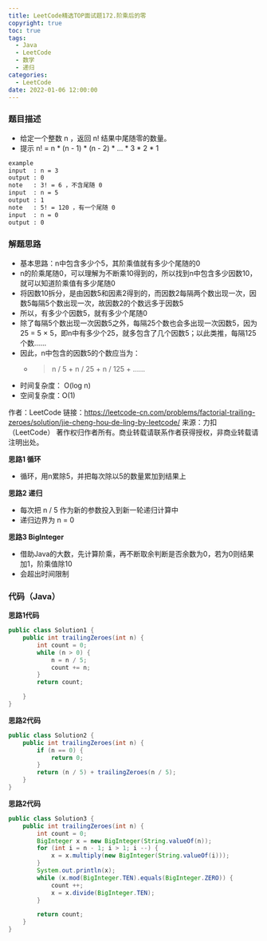 ```yaml
---
title: LeetCode精选TOP面试题172.阶乘后的零
copyright: true
toc: true
tags:
  - Java
  - LeetCode
  - 数学
  - 递归
categories:
  - LeetCode
date: 2022-01-06 12:00:00
---
```



### 题目描述

 * 给定一个整数 n ，返回 n! 结果中尾随零的数量。
 * 提示 n! = n * (n - 1) * (n - 2) * ... * 3 * 2 * 1

```bash
example
input  : n = 3
output : 0
note   : 3! = 6 ，不含尾随 0
input  : n = 5
output : 1
note   : 5! = 120 ，有一个尾随 0
input  : n = 0
output : 0
```

<!--more-->

### 解题思路

+ 基本思路：n中包含多少个5，其阶乘值就有多少个尾随的0
+ n的阶乘尾随0，可以理解为不断乘10得到的，所以找到n中包含多少因数10，就可以知道阶乘值有多少尾随0
+ 将因数10拆分，是由因数5和因素2得到的，而因数2每隔两个数出现一次，因数5每隔5个数出现一次，故因数2的个数远多于因数5
+ 所以，有多少个因数5，就有多少个尾随0
+ 除了每隔5个数出现一次因数5之外，每隔25个数也会多出现一次因数5，因为25 = 5 × 5，即n中有多少个25，就多包含了几个因数5；以此类推，每隔125个数……
+ 因此，n中包含的因数5的个数应当为： 
  - > n / 5 + n / 25 + n / 125 + ……
+ 时间复杂度： O(log n)
+ 空间复杂度：O(1)

作者：LeetCode
链接：https://leetcode-cn.com/problems/factorial-trailing-zeroes/solution/jie-cheng-hou-de-ling-by-leetcode/
来源：力扣（LeetCode）
著作权归作者所有。商业转载请联系作者获得授权，非商业转载请注明出处。

**思路1 循环**

+ 循环，用n累除5，并把每次除以5的数量累加到结果上

**思路2 递归**

+ 每次把 n / 5 作为新的参数投入到新一轮递归计算中
+ 递归边界为 n = 0

**思路3 BigInteger**

+ 借助Java的大数，先计算阶乘，再不断取余判断是否余数为0，若为0则结果加1，阶乘值除10
+ 会超出时间限制

### 代码（Java）
**思路1代码**
```java
public class Solution1 {
    public int trailingZeroes(int n) {
        int count = 0;
        while (n > 0) {
            n = n / 5;
            count += n;
        }
        return count;

    }
}
```
**思路2代码**
```java
public class Solution2 {
    public int trailingZeroes(int n) {
        if (n == 0) {
            return 0;
        }
        return (n / 5) + trailingZeroes(n / 5);
    }
}
```
**思路2代码**
```java
public class Solution3 {
    public int trailingZeroes(int n) {
        int count = 0;
        BigInteger x = new BigInteger(String.valueOf(n));
        for (int i = n - 1; i > 1; i --) {
            x = x.multiply(new BigInteger(String.valueOf(i)));
        }
        System.out.println(x);
        while (x.mod(BigInteger.TEN).equals(BigInteger.ZERO)) {
            count ++;
            x = x.divide(BigInteger.TEN);
        }

        return count;
    }
}
```

